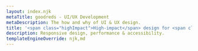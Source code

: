 ```yaml
---
layout: index.njk
metaTitle: goodreds - UI/UX Development
metaDescription: The how and why of UI & UX design.
title: '<span class="highImpact">High-impact</span> design for <span class="gradientText ">great digital experiences</span>'
description: Responsive design, performance & accessibility.
templateEngineOverride: njk,md
---
```

